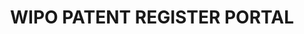 ---
cost: None
description: The WIPO's Patent Register Portal gives details of the availability of
  online patent registers by country / jurisdiction, as well as their search functionalities
  and the type of information they provide.
location: https://www.wipo.int/patent_register_portal/en/index.html
maintained_by: WIPO
record_creation_timestamp: 10/13/2021
shortname: patent_register
tags:
- geography
- ' index'
- ' patents'
title: WIPO PATENT REGISTER PORTAL
uuid: fc08c62e-5eae-4831-9eae-4a59276e29fc
---